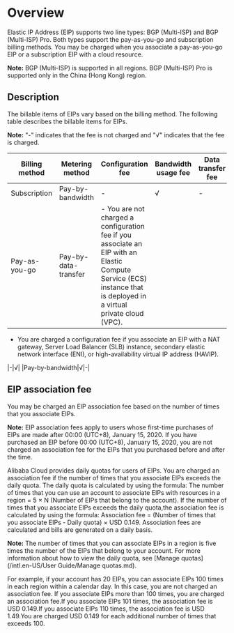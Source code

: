 # Overview

Elastic IP Address \(EIP\) supports two line types: BGP \(Multi-ISP\) and BGP \(Multi-ISP\) Pro. Both types support the pay-as-you-go and subscription billing methods. You may be charged when you associate a pay-as-you-go EIP or a subscription EIP with a cloud resource.

**Note:** BGP \(Multi-ISP\) is supported in all regions. BGP \(Multi-ISP\) Pro is supported only in the China \(Hong Kong\) region.

## Description

The billable items of EIPs vary based on the billing method. The following table describes the billable items for EIPs.

**Note:** "-" indicates that the fee is not charged and "√" indicates that the fee is charged.

|Billing method|Metering method|Configuration fee|Bandwidth usage fee|Data transfer fee|
|--------------|---------------|-----------------|-------------------|-----------------|
|Subscription|Pay-by-bandwidth|-|√|-|
|Pay-as-you-go|Pay-by-data-transfer|-   You are not charged a configuration fee if you associate an EIP with an Elastic Compute Service \(ECS\) instance that is deployed in a virtual private cloud \(VPC\).
-   You are charged a configuration fee if you associate an EIP with a NAT gateway, Server Load Balancer \(SLB\) instance, secondary elastic network interface \(ENI\), or high-availability virtual IP address \(HAVIP\).

|-|√|
|Pay-by-bandwidth|√|-|

## EIP association fee

You may be charged an EIP association fee based on the number of times that you associate EIPs.

**Note:** EIP association fees apply to users whose first-time purchases of EIPs are made after 00:00 \(UTC+8\), January 15, 2020. If you have purchased an EIP before 00:00 \(UTC+8\), January 15, 2020, you are not charged an association fee for the EIPs that you purchased before and after the time.

Alibaba Cloud provides daily quotas for users of EIPs. You are charged an association fee if the number of times that you associate EIPs exceeds the daily quota. The daily quota is calculated by using the formula: The number of times that you can use an account to associate EIPs with resources in a region = 5 × N \(Number of EIPs that belong to the account\). If the number of times that you associate EIPs exceeds the daily quota,the association fee is calculated by using the formula: Association fee = \(Number of times that you associate EIPs - Daily quota\) × USD 0.149. Association fees are calculated and bills are generated on a daily basis.

**Note:** The number of times that you can associate EIPs in a region is five times the number of the EIPs that belong to your account. For more information about how to view the daily quota, see [Manage quotas](/intl.en-US/User Guide/Manage quotas.md).

For example, if your account has 20 EIPs, you can associate EIPs 100 times in each region within a calendar day. In this case, you are not charged an association fee. If you associate EIPs more than 100 times, you are charged an association fee.If you associate EIPs 101 times, the association fee is USD 0.149.If you associate EIPs 110 times, the association fee is USD 1.49.You are charged USD 0.149 for each additional number of times that exceeds 100.

